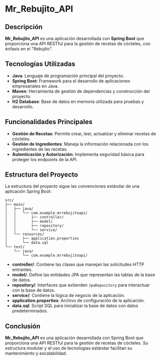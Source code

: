 # Mr\_Rebujito\_API

## Descripción

**Mr\_Rebujito\_API** es una aplicación desarrollada con **Spring Boot** que proporciona una API RESTful para la gestión de recetas de cócteles, con énfasis en el "Rebujito".

## Tecnologías Utilizadas

- **Java**: Lenguaje de programación principal del proyecto.
- **Spring Boot**: Framework para el desarrollo de aplicaciones empresariales en Java.
- **Maven**: Herramienta de gestión de dependencias y construcción del proyecto.
- **H2 Database**: Base de datos en memoria utilizada para pruebas y desarrollo.

## Funcionalidades Principales

- **Gestión de Recetas**: Permite crear, leer, actualizar y eliminar recetas de cócteles.
- **Gestión de Ingredientes**: Maneja la información relacionada con los ingredientes de las recetas.
- **Autenticación y Autorización**: Implementa seguridad básica para proteger los endpoints de la API.

## Estructura del Proyecto

La estructura del proyecto sigue las convenciones estándar de una aplicación Spring Boot:

```
src/
├── main/
│   ├── java/
│   │   └── com.example.mrrebujitoapi/
│   │       ├── controller/
│   │       ├── model/
│   │       ├── repository/
│   │       └── service/
│   └── resources/
│       ├── application.properties
│       └── data.sql
└── test/
    └── java/
        └── com.example.mrrebujitoapi/
```

- **controller/**: Contiene las clases que manejan las solicitudes HTTP entrantes.
- **model/**: Define las entidades JPA que representan las tablas de la base de datos.
- **repository/**: Interfaces que extienden `JpaRepository` para interactuar con la base de datos.
- **service/**: Contiene la lógica de negocio de la aplicación.
- **application.properties**: Archivo de configuración de la aplicación.
- **data.sql**: Script SQL para inicializar la base de datos con datos predeterminados.

## Conclusión

**Mr\_Rebujito\_API** es una aplicación desarrollada con Spring Boot que proporciona una API RESTful para la gestión de recetas de cócteles. Su estructura modular y el uso de tecnologías estándar facilitan su mantenimiento y escalabilidad.

